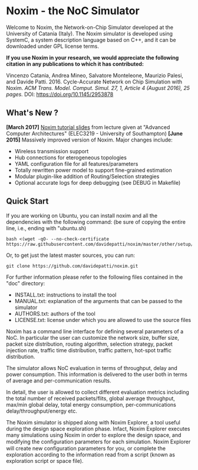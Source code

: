 Noxim - the NoC Simulator
=========================

Welcome to Noxim, the Network-on-Chip Simulator developed at the University of Catania (Italy).
The Noxim simulator is developed using SystemC, a system description language based on C++, and
it can be downloaded under GPL license terms.

**If you use Noxim in your research, we would appreciate the following citation in any publications to which it has contributed:**

Vincenzo Catania, Andrea Mineo, Salvatore Monteleone, Maurizio Palesi, and Davide Patti. 2016. Cycle-Accurate Network on Chip Simulation with Noxim. *ACM Trans. Model. Comput. Simul. 27, 1, Article 4 (August 2016), 25 pages.* DOI: https://doi.org/10.1145/2953878


What's New ? 
------------
**[March 2017]** [Noxim tutorial slides](doc/noxim_tutorial.pdf) from lecture given at "Advanced Computer Architectures" (ELEC3219 - University of Southampton)
**[June 2015]** Massively improved version of Noxim. Major changes include:

  * Wireless transmission support
  * Hub connections for eterogeneous topologies
  * YAML configuration file for all features/parameters
  * Totally rewritten power model to support fine-grained estimation
  * Modular plugin-like addition of Routing/Selection strategies
  * Optional accurate logs for deep debugging (see DEBUG in Makefile)

Quick Start
-----------

If you are working on Ubuntu, you can install noxim and all the dependencies with the following command:
(be sure of copying the entire line, i.e., ending with "ubuntu.sh)

    bash <(wget -qO- --no-check-certificate https://raw.githubusercontent.com/davidepatti/noxim/master/other/setup/ubuntu.sh)

Or, to get just the latest master sources, you can run:

    git clone https://github.com/davidepatti/noxim.git

For further information please refer to the following files contained in the "doc" directory:

  * INSTALL.txt: instructions to install the tool
  * MANUAL.txt: explanation of the arguments that can be passed to the simulator
  * AUTHORS.txt: authors of the tool
  * LICENSE.txt: license under which you are allowed to use the source files

Noxim has a command line interface for defining several parameters of a NoC. In particular the
user can customize the network size, buffer size, packet size distribution, routing algorithm,
selection strategy, packet injection rate, traffic time distribution, traffic pattern, hot-spot
traffic distribution.

The simulator allows NoC evaluation in terms of throughput, delay and power consumption. This
information is delivered to the user both in terms of average and per-communication results.

In detail, the user is allowed to collect different evaluation metrics including the total number
of received packets/flits, global average throughput, max/min global delay, total energy consumption,
per-communications delay/throughput/energy etc.

The Noxim simulator is shipped along with Noxim Explorer, a tool useful during the design space
exploration phase. Infact, Noxim Explorer executes many simulations using Noxim in order to explore
the design space, and modifying the conﬁguration parameters for each simulation. Noxim Explorer will
create new configuration parameters for you, or complete the exploration according to the information
read from a script (known as exploration script or space file).


